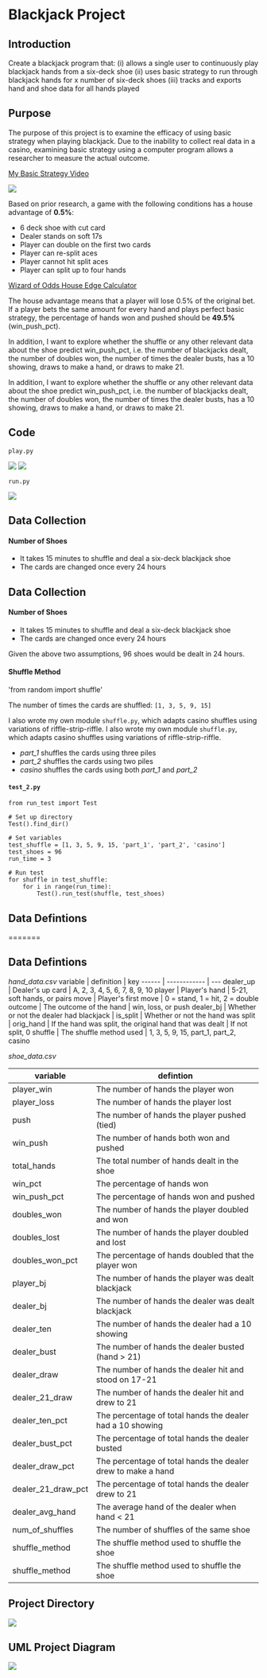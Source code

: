 # Blackjack Project

## Introduction

Create a blackjack program that:
(i) allows a single user to continuously play blackjack hands from a six-deck shoe
(ii) uses basic strategy to run through blackjack hands for x number of six-deck shoes
(iii) tracks and exports hand and shoe data for all hands played

## Purpose

The purpose of this project is to examine the efficacy of using basic
strategy when playing blackjack. Due to the inability to collect real data in a
casino, examining basic strategy using a computer program allows a researcher
to measure the actual outcome.

[My Basic Strategy Video](https://www.youtube.com/watch?v=futueqPxCeE)

![](images/6deck_strategy.png)

Based on prior research, a game with the following conditions has a house
advantage of **0.5%**:
- 6 deck shoe with cut card
- Dealer stands on soft 17s
- Player can double on the first two cards
- Player can re-split aces
- Player cannot hit split aces
- Player can split up to four hands

[Wizard of Odds House Edge Calculator](https://github.com/kaseymallette/blackjack/blob/main/images/house_edge.png)

The house advantage means that a player will lose 0.5% of the original bet.
If a player bets the same amount for every hand and plays perfect basic
strategy, the percentage of hands won and pushed should be **49.5%** (win_push_pct).

In addition, I want to explore whether the shuffle or any other relevant
data about the shoe predict win_push_pct, i.e. the number of blackjacks dealt,
the number of doubles won, the number of times the dealer busts, has a 10 showing,
draws to make a hand, or draws to make 21.

In addition, I want to explore whether the shuffle or any other relevant
data about the shoe predict win_push_pct, i.e. the number of blackjacks dealt,
the number of doubles won, the number of times the dealer busts, has a 10 showing,
draws to make a hand, or draws to make 21.

## Code

`play.py`

![](images/blackjack_play.png)
![](images/dealer_21_draw.png)

`run.py`

![](images/blackjack_run.png)

## Data Collection

#### Number of Shoes
- It takes 15 minutes to shuffle and deal a six-deck blackjack shoe
- The cards are changed once every 24 hours

## Data Collection

#### Number of Shoes
- It takes 15 minutes to shuffle and deal a six-deck blackjack shoe
- The cards are changed once every 24 hours

Given the above two assumptions, 96 shoes would be dealt in 24 hours.

#### Shuffle Method

'from random import shuffle'

The number of times the cards are shuffled: ```[1, 3, 5, 9, 15]```

I also wrote my own module ```shuffle.py```, which adapts casino shuffles using
variations of riffle-strip-riffle.
I also wrote my own module ```shuffle.py```, which adapts casino shuffles using
variations of riffle-strip-riffle.
- *part_1* shuffles the cards using three piles
- *part_2* shuffles the cards using two piles
- *casino* shuffles the cards using both *part_1* and *part_2*


#### `test_2.py`

```# Import necessary libraries
from run_test import Test

# Set up directory
Test().find_dir()

# Set variables
test_shuffle = [1, 3, 5, 9, 15, 'part_1', 'part_2', 'casino']
test_shoes = 96
run_time = 3

# Run test
for shuffle in test_shuffle:
    for i in range(run_time):
        Test().run_test(shuffle, test_shoes)
```

## Data Defintions
=======
## Data Defintions

*hand_data.csv*
variable | definition | key
------ | ------------ | ---
dealer_up | Dealer's up card | A, 2, 3, 4, 5, 6, 7, 8, 9, 10
player | Player's hand | 5-21, soft hands, or pairs
move | Player's first move | 0 = stand, 1 = hit, 2 = double
outcome | The outcome of the hand | win, loss, or push
dealer_bj | Whether or not the dealer had blackjack |
is_split | Whether or not the hand was split |
orig_hand | If the hand was split, the original hand that was dealt | If not split, 0
shuffle | The shuffle method used | 1, 3, 5, 9, 15, part_1, part_2, casino

*shoe_data.csv*

variable | defintion
------ | -----------
player_win | The number of hands the player won
player_loss | The number of hands the player lost
push | The number of hands the player pushed (tied)
win_push | The number of hands both won and pushed
total_hands | The total number of hands dealt in the shoe
win_pct | The percentage of hands won
win_push_pct | The percentage of hands won and pushed
doubles_won | The number of hands the player doubled and won
doubles_lost | The number of hands the player doubled and lost
doubles_won_pct | The percentage of hands doubled that the player won
player_bj | The number of hands the player was dealt blackjack
dealer_bj | The number of hands the dealer was dealt blackjack
dealer_ten | The number of hands the dealer had a 10 showing
dealer_bust | The number of hands the dealer busted (hand > 21)
dealer_draw | The number of hands the dealer hit and stood on 17-21
dealer_21_draw | The number of hands the dealer hit and drew to 21
dealer_ten_pct | The percentage of total hands the dealer had a 10 showing
dealer_bust_pct | The percentage of total hands the dealer busted
dealer_draw_pct | The percentage of total hands the dealer drew to make a hand
dealer_21_draw_pct | The percentage of total hands the dealer drew to 21
dealer_avg_hand | The average hand of the dealer when hand < 21
num_of_shuffles | The number of shuffles of the same shoe
shuffle_method | The shuffle method used to shuffle the shoe
shuffle_method | The shuffle method used to shuffle the shoe


## Project Directory

![](images/blackjack_dir.png)

## UML Project Diagram

![](images/project_diagram.png)
